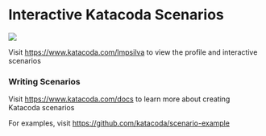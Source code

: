 # Interactive Katacoda Scenarios

[![](http://shields.katacoda.com/katacoda/lmpsilva/count.svg)](https://www.katacoda.com/lmpsilva "Get your profile on Katacoda.com")

Visit https://www.katacoda.com/lmpsilva to view the profile and interactive scenarios

### Writing Scenarios
Visit https://www.katacoda.com/docs to learn more about creating Katacoda scenarios

For examples, visit https://github.com/katacoda/scenario-example
